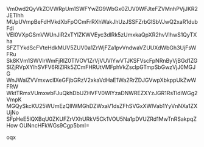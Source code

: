 Vm0wd2QyVkZOVWRpUm1SWFYwZG9WbGx0ZUV0WFJteFZVMnhPVjJKR2JETlhh
MUpUVmpBeFdHVkdXbFpOCmFrRXhWakJhUzJSSFZrbGlSbVJwQ2xaR1dubFdi
VEI0VXpGSmVWUnJiR2xTYlZKWVEyc3dlRk5zUmxkaQpXR2hvVlhwS1QyTXha
SFZTYkdScFVteHdkMUV5ZUV0a1ZrWjFZa1pvVndwaVZUUXdWbGh3UjFsWFRu
Sk8KVm1SWVlrWmFjRlZ0TlVOV1ZrVjVUVlYwVTJKSFVscFpNRnByVjBGd1ZG
SlZjRVpXYlhSVFV6RlZlRk5ZCmFHRUtVMFphVkZsclpGTmpSbGwzVjJ0MGJG
WnJWalZVVmxwcllXeGFjbGRzV2xkaVdHaE1Wa2RrZDJGVwpXbkppUkZwWFRW
WktTRmxVUmxwbFJuQkhDbUZHVFV0WlYzaDNWREZXYzJGR1RsTldiWGg2VmpK
MGQySkcKU25WUmEzQllWMGhDZWxaV1dsZFhSVGxXWlVab1YyVnNXa1ZXUjNo
SFpHeE5lQXBqU0ZKUFZrVXhURkV5Ck1VOU5Na1pDVUZRd1MwTnRSakpqZHow
OUNncHFkWGs9Cgp5bmI=

oqx